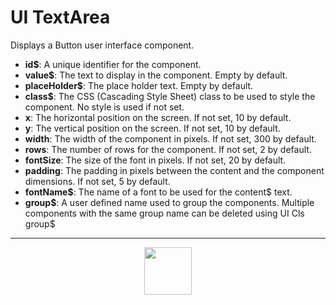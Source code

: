 # UI TextArea
Displays a Button user interface component.
- **id&dollar;**: A unique identifier for the component.
- **value&dollar;**: The text to display in the component. Empty by default.
- **placeHolder&dollar;**: The place holder text. Empty by default.
- **class&dollar;**: The CSS (Cascading Style Sheet) class to be used to style the component. No style is used if not set.
- **x**: The horizontal position on the screen. If not set, 10 by default.
- **y**: The vertical position on the screen. If not set, 10 by default.
- **width**: The width of the component in pixels. If not set, 300 by default.
- **rows**: The number of rows for the component. If not set, 2 by default.
- **fontSize**: The size of the font in pixels. If not set, 20 by default.
- **padding**: The padding in pixels between the content and the component dimensions. If not set, 5 by default.
- **fontName&dollar;**: The name of a font to be used for the content&dollar; text.
- **group&dollar;**: A user defined name used to group the components. Multiple components with the same group name can be deleted using UI Cls group&dollar;
---
<p align="center"><img valign="middle" width="76px" src="https://drive.google.com/uc?export=view&id=1c2KO0LJpvMS9X9CAGV6dOfciR7OWhdKA" /></p>